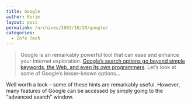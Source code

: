 ```yaml
---
title: Google
author: Kerim
layout: post
permalink: /archives/2003/10/20/google/
categories:
  - Info Tech
---
```


>   Google is an remarkably powerful tool that can ease and enhance your Internet exploration. <a href="http://www.pcmag.com/article2/0,4149,1306756,00.asp" onclick="_gaq.push(['_trackEvent', 'outbound-article', 'http://www.pcmag.com/article2/0,4149,1306756,00.asp', 'Google&#8217;s search options go beyond simple keywords, the Web, and even its own programmers']);" >Google&#8217;s search options go beyond simple keywords, the Web, and even its own programmers</a>. Let&#8217;s look at some of Google&#8217;s lesser-known options&#8230;


Well worth a look &#8211; some of these hints are remarkably useful. However, many features of Google can be accessed by simply going to the &#8220;advanced search&#8221; window.

